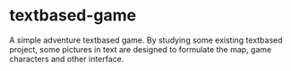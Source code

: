 # textbased-game
A simple adventure textbased game. By studying some existing textbased project, some pictures in text are designed to formulate the map, game characters and other interface.

